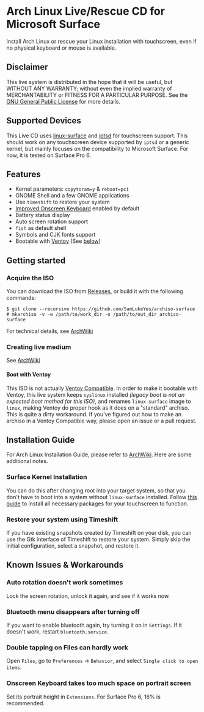 # Arch Linux Live/Rescue CD for Microsoft Surface
Install Arch Linux or rescue your Linux installation with touchscreen, even if no physical keyboard or mouse is available.

## Disclaimer
This live system is distributed in the hope that it will be useful, but WITHOUT ANY WARRANTY; without even the implied warranty of MERCHANTABILITY or FITNESS FOR A PARTICULAR PURPOSE. See the [GNU General Public License](https://github.com/SamLukeYes/archiso-surface/blob/main/LICENSE) for more details.

## Supported Devices
This Live CD uses [linux-surface](https://github.com/linux-surface/linux-surface) and [iptsd](https://github.com/linux-surface/iptsd) for touchscreen support. This should work on any touchscreen device supported by `iptsd` or a generic kernel, but mainly focuses on the compatibility to Microsoft Surface. For now, it is tested on Surface Pro 6.

## Features
- Kernel parameters: `copytoram=y` & `reboot=pci`
- GNOME Shell and a few GNOME applications
- Use `timeshift` to restore your system
- [Improved Onscreen Keyboard](https://github.com/SebastianLuebke/improved-osk-gnome-ext) enabled by default
- Battery status display
- Auto screen rotation support
- `fish` as default shell
- Symbols and CJK fonts support
- Bootable with [Ventoy](https://ventoy.net) (See [below](https://github.com/SamLukeYes/archiso-surface#boot-with-ventoy))

## Getting started
### Acquire the ISO
You can download the ISO from [Releases](https://github.com/SamLukeYes/archiso-surface/releases), or build it with the following commands:
```
$ git clone --recursive https://github.com/SamLukeYes/archiso-surface
# mkarchiso -v -w /path/to/work_dir -o /path/to/out_dir archiso-surface
```
For technical details, see [ArchWiki](https://wiki.archlinux.org/index.php/Archiso#Build_the_ISO)

### Creating live medium
See [ArchWiki](https://wiki.archlinux.org/index.php/USB_flash_installation_medium)
#### Boot with Ventoy
This ISO is not actually [Ventoy Compatible](https://www.ventoy.net/en/compatible.html). In order to make it bootable with Ventoy, this live system keeps `syslinux` installed *(legacy boot is not an expected boot method for this ISO)*, and renames `linux-surface` image to `linux`, making Ventoy do proper hook as it does on a "standard" archiso. This is quite a dirty workaround. If you've figured out how to make an archiso in a Ventoy Compatible way, please open an issue or a pull request.

## Installation Guide
For Arch Linux Installation Guide, please refer to [ArchWiki](https://wiki.archlinux.org/index.php/Installation_guide). Here are some additional notes.

### Surface Kernel Installation
You can do this after changing root into your target system, so that you don't have to boot into a system without `linux-surface` installed. Follow [this guide](https://github.com/linux-surface/linux-surface/wiki/Installation-and-Setup#surface-kernel-installation) to install all necessary packages for your touchscreen to function.

### Restore your system using Timeshift
If you have existing snapshots created by Timeshift on your disk, you can use the Gtk interface of Timeshift to restore your system. Simply skip the initial configuration, select a snapshot, and restore it.

## Known Issues & Workarounds

### Auto rotation doesn't work sometimes
Lock the screen rotation, unlock it again, and see if it works now.
### Bluetooth menu disappears after turning off
If you want to enable bluetooth again, try turning it on in `Settings`. If it doesn't work, restart `bluetooth.service`.
### Double tapping on Files can hardly work
Open `Files`, go to `Preferences` -> `Behavior`, and select `Single click to open items`.
### Onscreen Keyboard takes too much space on portrait screen
Set its portrait height in `Extensions`. For Surface Pro 6, 16% is recommended.